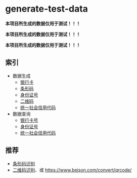 # generate-test-data

**本项目所生成的数据仅用于测试！！！**

**本项目所生成的数据仅用于测试！！！**

**本项目所生成的数据仅用于测试！！！**

## 索引

- 数据生成
  - [银行卡](https://caijf.github.io/generate-test-data/index.html#/bank-card)
  - [条形码](https://caijf.github.io/generate-test-data/index.html#/bar-code)
  - [身份证号](https://caijf.github.io/generate-test-data/index.html#/id-card)
  - [二维码](https://caijf.github.io/generate-test-data/index.html#/qr-code)
  - [统一社会信用代码](https://caijf.github.io/generate-test-data/index.html#/social-credit-code)
- 数据查询
  - [银行卡号](https://caijf.github.io/generate-test-data/index.html#/query/bank-card)
  - [身份证号](https://caijf.github.io/generate-test-data/index.html#/query/id-card)
  - [统一社会信用代码](https://caijf.github.io/generate-test-data/index.html#/query/social-credit-code)

## 推荐

- [条形码识别](https://serratus.github.io/quaggaJS/examples/file_input.html)
- [二维码识别](https://github.com/LazarSoft/jsqrcode)、或 <https://www.bejson.com/convert/qrcode/>
